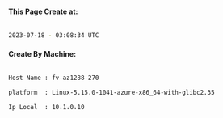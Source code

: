 
   
#### This Page Create at:

```bash

2023-07-18 - 03:08:34 UTC

```

#### Create By Machine:

```bash

Host Name : fv-az1288-270

platform  : Linux-5.15.0-1041-azure-x86_64-with-glibc2.35

Ip Local  : 10.1.0.10

```

